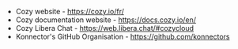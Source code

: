

- Cozy website - https://cozy.io/fr/
- Cozy documentation website - https://docs.cozy.io/en/
- Cozy Libera Chat - https://web.libera.chat/#cozycloud 
- Konnector's GitHub Organisation - https://github.com/konnectors